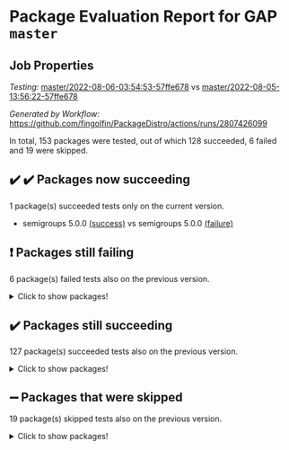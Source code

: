 # Package Evaluation Report for GAP `master`

## Job Properties

*Testing:* [master/2022-08-06-03:54:53-57ffe678](https://github.com/fingolfin/PackageDistro/blob/data/reports/master/2022-08-06-03:54:53-57ffe678) vs [master/2022-08-05-13:56:22-57ffe678](https://github.com/fingolfin/PackageDistro/blob/data/reports/master/2022-08-05-13:56:22-57ffe678)

*Generated by Workflow:* https://github.com/fingolfin/PackageDistro/actions/runs/2807426099

In total, 153 packages were tested, out of which 128 succeeded, 6 failed and 19 were skipped.

## :heavy_check_mark: :heavy_check_mark: Packages now succeeding

1 package(s) succeeded tests only on the current version.
- semigroups 5.0.0 [(success)](https://github.com/fingolfin/PackageDistro/runs/7701891287?check_suite_focus=true) vs semigroups 5.0.0 [(failure)](https://github.com/fingolfin/PackageDistro/runs/7692058863?check_suite_focus=true)

## :exclamation: Packages still failing

6 package(s) failed tests also on the previous version.
<details><summary>Click to show packages!</summary>

- atlasrep 2.1.3 [(failure)](https://github.com/fingolfin/PackageDistro/runs/7701886826?check_suite_focus=true)
- francy 1.2.4 [(failure)](https://github.com/fingolfin/PackageDistro/runs/7701888544?check_suite_focus=true)
- hap 1.46 [(failure)](https://github.com/fingolfin/PackageDistro/runs/7701888864?check_suite_focus=true)
- packagemanager 1.2 [(failure)](https://github.com/fingolfin/PackageDistro/runs/7701890593?check_suite_focus=true)
- recog 1.3.2 [(failure)](https://github.com/fingolfin/PackageDistro/runs/7701891101?check_suite_focus=true)
- yangbaxter 0.10.0 [(failure)](https://github.com/fingolfin/PackageDistro/runs/7701892589?check_suite_focus=true)
</details>

## :heavy_check_mark: Packages still succeeding

127 package(s) succeeded tests also on the previous version.
<details><summary>Click to show packages!</summary>

- ace 5.5 [(success)](https://github.com/fingolfin/PackageDistro/runs/7701886634?check_suite_focus=true)
- aclib 1.3.2 [(success)](https://github.com/fingolfin/PackageDistro/runs/7701886658?check_suite_focus=true)
- agt 0.2 [(success)](https://github.com/fingolfin/PackageDistro/runs/7701886690?check_suite_focus=true)
- alnuth 3.2.1 [(success)](https://github.com/fingolfin/PackageDistro/runs/7701886733?check_suite_focus=true)
- anupq 3.2.6 [(success)](https://github.com/fingolfin/PackageDistro/runs/7701886783?check_suite_focus=true)
- autodoc 2022.07.10 [(success)](https://github.com/fingolfin/PackageDistro/runs/7701886869?check_suite_focus=true)
- automata 1.15 [(success)](https://github.com/fingolfin/PackageDistro/runs/7701886923?check_suite_focus=true)
- automgrp 1.3.2 [(success)](https://github.com/fingolfin/PackageDistro/runs/7701886982?check_suite_focus=true)
- autpgrp 1.11 [(success)](https://github.com/fingolfin/PackageDistro/runs/7701887026?check_suite_focus=true)
- cap 2022.06-05 [(success)](https://github.com/fingolfin/PackageDistro/runs/7701887067?check_suite_focus=true)
- caratinterface 2.3.4 [(success)](https://github.com/fingolfin/PackageDistro/runs/7701887095?check_suite_focus=true)
- cddinterface 2020.06.24 [(success)](https://github.com/fingolfin/PackageDistro/runs/7701887115?check_suite_focus=true)
- circle 1.6.5 [(success)](https://github.com/fingolfin/PackageDistro/runs/7701887149?check_suite_focus=true)
- classicpres 1.22 [(success)](https://github.com/fingolfin/PackageDistro/runs/7701887200?check_suite_focus=true)
- cohomolo 1.6.10 [(success)](https://github.com/fingolfin/PackageDistro/runs/7701887224?check_suite_focus=true)
- congruence 1.2.4 [(success)](https://github.com/fingolfin/PackageDistro/runs/7701887243?check_suite_focus=true)
- corelg 1.56 [(success)](https://github.com/fingolfin/PackageDistro/runs/7701887263?check_suite_focus=true)
- crime 1.6 [(success)](https://github.com/fingolfin/PackageDistro/runs/7701887296?check_suite_focus=true)
- crisp 1.4.5 [(success)](https://github.com/fingolfin/PackageDistro/runs/7701887342?check_suite_focus=true)
- crypting 0.10 [(success)](https://github.com/fingolfin/PackageDistro/runs/7701887388?check_suite_focus=true)
- cryst 4.1.25 [(success)](https://github.com/fingolfin/PackageDistro/runs/7701887461?check_suite_focus=true)
- crystcat 1.1.10 [(success)](https://github.com/fingolfin/PackageDistro/runs/7701887531?check_suite_focus=true)
- ctbllib 1.3.4 [(success)](https://github.com/fingolfin/PackageDistro/runs/7701887594?check_suite_focus=true)
- cubefree 1.19 [(success)](https://github.com/fingolfin/PackageDistro/runs/7701887667?check_suite_focus=true)
- curlinterface 2.2.2 [(success)](https://github.com/fingolfin/PackageDistro/runs/7701887732?check_suite_focus=true)
- cvec 2.7.5 [(success)](https://github.com/fingolfin/PackageDistro/runs/7701887831?check_suite_focus=true)
- datastructures 0.2.7 [(success)](https://github.com/fingolfin/PackageDistro/runs/7701887883?check_suite_focus=true)
- deepthought 1.0.5 [(success)](https://github.com/fingolfin/PackageDistro/runs/7701887969?check_suite_focus=true)
- design 1.7 [(success)](https://github.com/fingolfin/PackageDistro/runs/7701888074?check_suite_focus=true)
- difsets 2.3.1 [(success)](https://github.com/fingolfin/PackageDistro/runs/7701888125?check_suite_focus=true)
- digraphs 1.5.3 [(success)](https://github.com/fingolfin/PackageDistro/runs/7701888165?check_suite_focus=true)
- edim 1.3.5 [(success)](https://github.com/fingolfin/PackageDistro/runs/7701888196?check_suite_focus=true)
- example 4.3.2 [(success)](https://github.com/fingolfin/PackageDistro/runs/7701888233?check_suite_focus=true)
- factint 1.6.3 [(success)](https://github.com/fingolfin/PackageDistro/runs/7701888260?check_suite_focus=true)
- ferret 1.0.8 [(success)](https://github.com/fingolfin/PackageDistro/runs/7701888287?check_suite_focus=true)
- fga 1.4.0 [(success)](https://github.com/fingolfin/PackageDistro/runs/7701888324?check_suite_focus=true)
- fining 1.5 [(success)](https://github.com/fingolfin/PackageDistro/runs/7701888350?check_suite_focus=true)
- float 1.0.3 [(success)](https://github.com/fingolfin/PackageDistro/runs/7701888380?check_suite_focus=true)
- format 1.4.3 [(success)](https://github.com/fingolfin/PackageDistro/runs/7701888405?check_suite_focus=true)
- forms 1.2.8 [(success)](https://github.com/fingolfin/PackageDistro/runs/7701888440?check_suite_focus=true)
- fplsa 1.2.5 [(success)](https://github.com/fingolfin/PackageDistro/runs/7701888472?check_suite_focus=true)
- fr 2.4.9 [(success)](https://github.com/fingolfin/PackageDistro/runs/7701888501?check_suite_focus=true)
- fwtree 1.3 [(success)](https://github.com/fingolfin/PackageDistro/runs/7701888579?check_suite_focus=true)
- gbnp 1.0.5 [(success)](https://github.com/fingolfin/PackageDistro/runs/7701888611?check_suite_focus=true)
- generalizedmorphismsforcap 2022.05-01 [(success)](https://github.com/fingolfin/PackageDistro/runs/7701888638?check_suite_focus=true)
- genss 1.6.7 [(success)](https://github.com/fingolfin/PackageDistro/runs/7701888673?check_suite_focus=true)
- gradedringforhomalg 2022.07-01 [(success)](https://github.com/fingolfin/PackageDistro/runs/7701888703?check_suite_focus=true)
- grape 4.8.5 [(success)](https://github.com/fingolfin/PackageDistro/runs/7701888729?check_suite_focus=true)
- groupoids 1.69 [(success)](https://github.com/fingolfin/PackageDistro/runs/7701888756?check_suite_focus=true)
- grpconst 2.6.2 [(success)](https://github.com/fingolfin/PackageDistro/runs/7701888781?check_suite_focus=true)
- guarana 0.96.3 [(success)](https://github.com/fingolfin/PackageDistro/runs/7701888814?check_suite_focus=true)
- guava 3.16 [(success)](https://github.com/fingolfin/PackageDistro/runs/7701888842?check_suite_focus=true)
- hapcryst 0.1.15 [(success)](https://github.com/fingolfin/PackageDistro/runs/7701888896?check_suite_focus=true)
- hecke 1.5.3 [(success)](https://github.com/fingolfin/PackageDistro/runs/7701888929?check_suite_focus=true)
- help 3.5 [(success)](https://github.com/fingolfin/PackageDistro/runs/7701888967?check_suite_focus=true)
- idrel 2.44 [(success)](https://github.com/fingolfin/PackageDistro/runs/7701889006?check_suite_focus=true)
- images 1.3.1 [(success)](https://github.com/fingolfin/PackageDistro/runs/7701889043?check_suite_focus=true)
- intpic 0.3.0 [(success)](https://github.com/fingolfin/PackageDistro/runs/7701889081?check_suite_focus=true)
- io 4.7.2 [(success)](https://github.com/fingolfin/PackageDistro/runs/7701889120?check_suite_focus=true)
- irredsol 1.4.3 [(success)](https://github.com/fingolfin/PackageDistro/runs/7701889146?check_suite_focus=true)
- json 2.1.0 [(success)](https://github.com/fingolfin/PackageDistro/runs/7701889179?check_suite_focus=true)
- jupyterkernel 1.4.1 [(success)](https://github.com/fingolfin/PackageDistro/runs/7701889213?check_suite_focus=true)
- jupyterviz 1.5.1 [(success)](https://github.com/fingolfin/PackageDistro/runs/7701889255?check_suite_focus=true)
- kan 1.34 [(success)](https://github.com/fingolfin/PackageDistro/runs/7701889295?check_suite_focus=true)
- kbmag 1.5.9 [(success)](https://github.com/fingolfin/PackageDistro/runs/7701889324?check_suite_focus=true)
- laguna 3.9.5 [(success)](https://github.com/fingolfin/PackageDistro/runs/7701889356?check_suite_focus=true)
- liealgdb 2.2.1 [(success)](https://github.com/fingolfin/PackageDistro/runs/7701889391?check_suite_focus=true)
- liepring 2.7 [(success)](https://github.com/fingolfin/PackageDistro/runs/7701889427?check_suite_focus=true)
- liering 2.4.2 [(success)](https://github.com/fingolfin/PackageDistro/runs/7701889453?check_suite_focus=true)
- linearalgebraforcap 2022.06-03 [(success)](https://github.com/fingolfin/PackageDistro/runs/7701889483?check_suite_focus=true)
- loops 3.4.2 [(success)](https://github.com/fingolfin/PackageDistro/runs/7701889503?check_suite_focus=true)
- lpres 1.0.3 [(success)](https://github.com/fingolfin/PackageDistro/runs/7701889538?check_suite_focus=true)
- majoranaalgebras 1.4 [(success)](https://github.com/fingolfin/PackageDistro/runs/7701889560?check_suite_focus=true)
- mapclass 1.4.5 [(success)](https://github.com/fingolfin/PackageDistro/runs/7701889586?check_suite_focus=true)
- matgrp 0.64 [(success)](https://github.com/fingolfin/PackageDistro/runs/7701889626?check_suite_focus=true)
- modisom 2.5.2 [(success)](https://github.com/fingolfin/PackageDistro/runs/7701889709?check_suite_focus=true)
- modulepresentationsforcap 2022.05-03 [(success)](https://github.com/fingolfin/PackageDistro/runs/7701889790?check_suite_focus=true)
- monoidalcategories 2022.06-07 [(success)](https://github.com/fingolfin/PackageDistro/runs/7701889879?check_suite_focus=true)
- nconvex 2020.11-04 [(success)](https://github.com/fingolfin/PackageDistro/runs/7701889964?check_suite_focus=true)
- nilmat 1.4.2 [(success)](https://github.com/fingolfin/PackageDistro/runs/7701890052?check_suite_focus=true)
- nock 1.5 [(success)](https://github.com/fingolfin/PackageDistro/runs/7701890153?check_suite_focus=true)
- normalizinterface 1.3.3 [(success)](https://github.com/fingolfin/PackageDistro/runs/7701890237?check_suite_focus=true)
- nq 2.5.8 [(success)](https://github.com/fingolfin/PackageDistro/runs/7701890349?check_suite_focus=true)
- numericalsgps 1.3.1 [(success)](https://github.com/fingolfin/PackageDistro/runs/7701890424?check_suite_focus=true)
- openmath 11.5.1 [(success)](https://github.com/fingolfin/PackageDistro/runs/7701890505?check_suite_focus=true)
- orb 4.8.5 [(success)](https://github.com/fingolfin/PackageDistro/runs/7701890558?check_suite_focus=true)
- patternclass 2.4.2 [(success)](https://github.com/fingolfin/PackageDistro/runs/7701890639?check_suite_focus=true)
- permut 2.0.4 [(success)](https://github.com/fingolfin/PackageDistro/runs/7701890675?check_suite_focus=true)
- polenta 1.3.10 [(success)](https://github.com/fingolfin/PackageDistro/runs/7701890715?check_suite_focus=true)
- polymaking 0.8.6 [(success)](https://github.com/fingolfin/PackageDistro/runs/7701890761?check_suite_focus=true)
- primgrp 3.4.2 [(success)](https://github.com/fingolfin/PackageDistro/runs/7701890808?check_suite_focus=true)
- profiling 2.5.0 [(success)](https://github.com/fingolfin/PackageDistro/runs/7701890858?check_suite_focus=true)
- qpa 1.34 [(success)](https://github.com/fingolfin/PackageDistro/runs/7701890908?check_suite_focus=true)
- quagroup 1.8.3 [(success)](https://github.com/fingolfin/PackageDistro/runs/7701890962?check_suite_focus=true)
- radiroot 2.9 [(success)](https://github.com/fingolfin/PackageDistro/runs/7701890996?check_suite_focus=true)
- rcwa 4.7.0 [(success)](https://github.com/fingolfin/PackageDistro/runs/7701891030?check_suite_focus=true)
- rds 1.8 [(success)](https://github.com/fingolfin/PackageDistro/runs/7701891065?check_suite_focus=true)
- repndecomp 1.2.1 [(success)](https://github.com/fingolfin/PackageDistro/runs/7701891149?check_suite_focus=true)
- repsn 3.1.0 [(success)](https://github.com/fingolfin/PackageDistro/runs/7701891180?check_suite_focus=true)
- resclasses 4.7.3 [(success)](https://github.com/fingolfin/PackageDistro/runs/7701891207?check_suite_focus=true)
- scscp 2.3.1 [(success)](https://github.com/fingolfin/PackageDistro/runs/7701891251?check_suite_focus=true)
- sglppow 2.2 [(success)](https://github.com/fingolfin/PackageDistro/runs/7701891335?check_suite_focus=true)
- sgpviz 0.999.5 [(success)](https://github.com/fingolfin/PackageDistro/runs/7701891403?check_suite_focus=true)
- simpcomp 2.1.14 [(success)](https://github.com/fingolfin/PackageDistro/runs/7701891482?check_suite_focus=true)
- singular 2020.12.18 [(success)](https://github.com/fingolfin/PackageDistro/runs/7701891580?check_suite_focus=true)
- sla 1.5.3 [(success)](https://github.com/fingolfin/PackageDistro/runs/7701891648?check_suite_focus=true)
- smallgrp 1.5 [(success)](https://github.com/fingolfin/PackageDistro/runs/7701891721?check_suite_focus=true)
- smallsemi 0.6.13 [(success)](https://github.com/fingolfin/PackageDistro/runs/7701891793?check_suite_focus=true)
- sonata 2.9.4 [(success)](https://github.com/fingolfin/PackageDistro/runs/7701891856?check_suite_focus=true)
- sophus 1.25 [(success)](https://github.com/fingolfin/PackageDistro/runs/7701891915?check_suite_focus=true)
- spinsym 1.5.2 [(success)](https://github.com/fingolfin/PackageDistro/runs/7701891966?check_suite_focus=true)
- symbcompcc 1.3.2 [(success)](https://github.com/fingolfin/PackageDistro/runs/7701892020?check_suite_focus=true)
- thelma 1.3 [(success)](https://github.com/fingolfin/PackageDistro/runs/7701892063?check_suite_focus=true)
- tomlib 1.2.9 [(success)](https://github.com/fingolfin/PackageDistro/runs/7701892099?check_suite_focus=true)
- toric 1.9.5 [(success)](https://github.com/fingolfin/PackageDistro/runs/7701892138?check_suite_focus=true)
- toricvarieties 2022.07.13 [(success)](https://github.com/fingolfin/PackageDistro/runs/7701892186?check_suite_focus=true)
- transgrp 3.6.3 [(success)](https://github.com/fingolfin/PackageDistro/runs/7701892220?check_suite_focus=true)
- ugaly 4.0.3 [(success)](https://github.com/fingolfin/PackageDistro/runs/7701892265?check_suite_focus=true)
- unipot 1.5 [(success)](https://github.com/fingolfin/PackageDistro/runs/7701892304?check_suite_focus=true)
- unitlib 4.1.0 [(success)](https://github.com/fingolfin/PackageDistro/runs/7701892343?check_suite_focus=true)
- utils 0.75 [(success)](https://github.com/fingolfin/PackageDistro/runs/7701892384?check_suite_focus=true)
- uuid 0.7 [(success)](https://github.com/fingolfin/PackageDistro/runs/7701892432?check_suite_focus=true)
- walrus 0.9991 [(success)](https://github.com/fingolfin/PackageDistro/runs/7701892473?check_suite_focus=true)
- wedderga 4.10.2 [(success)](https://github.com/fingolfin/PackageDistro/runs/7701892513?check_suite_focus=true)
- xmod 2.88 [(success)](https://github.com/fingolfin/PackageDistro/runs/7701892545?check_suite_focus=true)
- xmodalg 1.22 [(success)](https://github.com/fingolfin/PackageDistro/runs/7701892567?check_suite_focus=true)
- zeromqinterface 0.14 [(success)](https://github.com/fingolfin/PackageDistro/runs/7701892617?check_suite_focus=true)
</details>

## :heavy_minus_sign: Packages that were skipped

19 package(s) skipped tests also on the previous version.
<details><summary>Click to show packages!</summary>

- 4ti2interface 2022.03-01 [(skipped)](https://github.com/fingolfin/PackageDistro/runs/7701827615?check_suite_focus=true)
- browse 1.8.14 [(skipped)](https://github.com/fingolfin/PackageDistro/runs/7701827615?check_suite_focus=true)
- examplesforhomalg 2022.03-01 [(skipped)](https://github.com/fingolfin/PackageDistro/runs/7701827615?check_suite_focus=true)
- gapdoc 1.6.5 [(skipped)](https://github.com/fingolfin/PackageDistro/runs/7701827615?check_suite_focus=true)
- gauss 2022.03-01 [(skipped)](https://github.com/fingolfin/PackageDistro/runs/7701827615?check_suite_focus=true)
- gaussforhomalg 2022.03-01 [(skipped)](https://github.com/fingolfin/PackageDistro/runs/7701827615?check_suite_focus=true)
- gradedmodules 2022.03-01 [(skipped)](https://github.com/fingolfin/PackageDistro/runs/7701827615?check_suite_focus=true)
- homalg 2022.03-01 [(skipped)](https://github.com/fingolfin/PackageDistro/runs/7701827615?check_suite_focus=true)
- homalgtocas 2022.07-01 [(skipped)](https://github.com/fingolfin/PackageDistro/runs/7701827615?check_suite_focus=true)
- io_forhomalg 2022.03-01 [(skipped)](https://github.com/fingolfin/PackageDistro/runs/7701827615?check_suite_focus=true)
- itc 1.5.1 [(skipped)](https://github.com/fingolfin/PackageDistro/runs/7701827615?check_suite_focus=true)
- localizeringforhomalg 2022.03-01 [(skipped)](https://github.com/fingolfin/PackageDistro/runs/7701827615?check_suite_focus=true)
- matricesforhomalg 2022.06-01 [(skipped)](https://github.com/fingolfin/PackageDistro/runs/7701827615?check_suite_focus=true)
- modules 2022.03-01 [(skipped)](https://github.com/fingolfin/PackageDistro/runs/7701827615?check_suite_focus=true)
- polycyclic 2.16 [(skipped)](https://github.com/fingolfin/PackageDistro/runs/7701827615?check_suite_focus=true)
- ringsforhomalg 2022.07-01 [(skipped)](https://github.com/fingolfin/PackageDistro/runs/7701827615?check_suite_focus=true)
- sco 2022.03-01 [(skipped)](https://github.com/fingolfin/PackageDistro/runs/7701827615?check_suite_focus=true)
- toolsforhomalg 2022.05-01 [(skipped)](https://github.com/fingolfin/PackageDistro/runs/7701827615?check_suite_focus=true)
- xgap 4.31 [(skipped)](https://github.com/fingolfin/PackageDistro/runs/7701827615?check_suite_focus=true)
</details>

